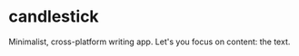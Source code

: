 candlestick
===========

Minimalist, cross-platform writing app. Let's you focus on content: the text. 